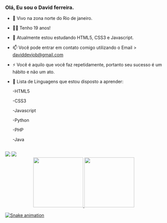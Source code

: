 ### Olá, Eu sou o David ferreira.

- 🌆 Vivo na zona norte do Rio de janeiro.

- 🐱‍🐉 Tenho 19 anos!

- 🔭 Atualmente estou estudando HTML5, CSS3 e Javascript.

- 📫 Você pode entrar em contato comigo utilizando o Email > daviddevjob@gmail.com

- ⚡ Você é aquilo que você faz repetidamente, portanto seu sucesso é um hábito e não um ato.

- 💬 Lista de Linguagens que estou disposto a aprender:
  
  -HTML5
  
  -CSS3
  
  -Javascript
  
  -Python
  
  -PHP
  
  -Java
  
  ##
<div> 
  <a href="https://instagram.com/Davu1d target="_blank"><img src="https://img.shields.io/badge/-Instagram-%23E4405F?style=for-the-badge&logo=instagram&logoColor=white" target="_blank"></a> 
  <a href = "daviddevjob@gmail.com"><img src="https://img.shields.io/badge/-Gmail-%23333?style=for-the-badge&logo=gmail&logoColor=white" target="_blank"></a>
</div>

<div align="center">
<a href="https://github.com/davidferreirad1">
  <img height="160em" src="https://github-readme-stats.vercel.app/api?username=davidferreirad1&show_icons=true&theme=dracula&include_all_commits=true&count_private=true"/>
  <img height="160em" src="https://github-readme-stats.vercel.app/api/top-langs/?username=davidferreirad1&layout=compact&langs_count=7&theme=dracula"/>
</div>

![Snake animation](https://github.com/davidferreirad1/davidferreirad1/blob/output/github-contribution-grid-snake.svg)

